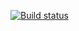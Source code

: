 [![Build status](https://ci.appveyor.com/api/projects/status/aglmta9p40fwwstm?svg=true)](https://ci.appveyor.com/project/dianaverevkina/Math)